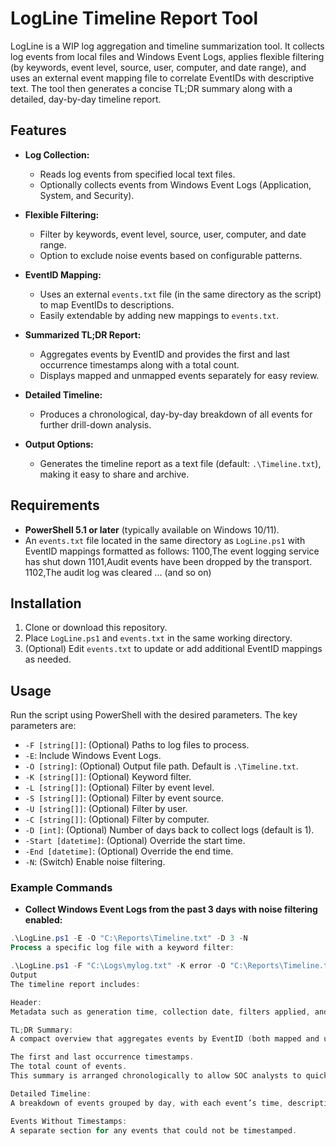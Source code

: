 # LogLine Timeline Report Tool

LogLine is a WIP log aggregation and timeline summarization tool. It collects log events from local files and Windows Event Logs, applies flexible filtering (by keywords, event level, source, user, computer, and date range), and uses an external event mapping file to correlate EventIDs with descriptive text. The tool then generates a concise TL;DR summary along with a detailed, day-by-day timeline report.

## Features

- **Log Collection:**  
  - Reads log events from specified local text files.
  - Optionally collects events from Windows Event Logs (Application, System, and Security).

- **Flexible Filtering:**  
  - Filter by keywords, event level, source, user, computer, and date range.
  - Option to exclude noise events based on configurable patterns.

- **EventID Mapping:**  
  - Uses an external `events.txt` file (in the same directory as the script) to map EventIDs to descriptions.
  - Easily extendable by adding new mappings to `events.txt`.

- **Summarized TL;DR Report:**  
  - Aggregates events by EventID and provides the first and last occurrence timestamps along with a total count.
  - Displays mapped and unmapped events separately for easy review.

- **Detailed Timeline:**  
  - Produces a chronological, day-by-day breakdown of all events for further drill-down analysis.

- **Output Options:**  
  - Generates the timeline report as a text file (default: `.\Timeline.txt`), making it easy to share and archive.

## Requirements

- **PowerShell 5.1 or later** (typically available on Windows 10/11).
- An `events.txt` file located in the same directory as `LogLine.ps1` with EventID mappings formatted as follows:
1100,The event logging service has shut down 1101,Audit events have been dropped by the transport. 1102,The audit log was cleared ... (and so on)

## Installation

1. Clone or download this repository.
2. Place `LogLine.ps1` and `events.txt` in the same working directory.
3. (Optional) Edit `events.txt` to update or add additional EventID mappings as needed.

## Usage

Run the script using PowerShell with the desired parameters. The key parameters are:

- `-F [string[]]`: (Optional) Paths to log files to process.
- `-E`: Include Windows Event Logs.
- `-O [string]`: (Optional) Output file path. Default is `.\Timeline.txt`.
- `-K [string[]]`: (Optional) Keyword filter.
- `-L [string[]]`: (Optional) Filter by event level.
- `-S [string[]]`: (Optional) Filter by event source.
- `-U [string[]]`: (Optional) Filter by user.
- `-C [string[]]`: (Optional) Filter by computer.
- `-D [int]`: (Optional) Number of days back to collect logs (default is 1).
- `-Start [datetime]`: (Optional) Override the start time.
- `-End [datetime]`: (Optional) Override the end time.
- `-N`: (Switch) Enable noise filtering.

### Example Commands

- **Collect Windows Event Logs from the past 3 days with noise filtering enabled:**
```powershell
.\LogLine.ps1 -E -O "C:\Reports\Timeline.txt" -D 3 -N
Process a specific log file with a keyword filter:

.\LogLine.ps1 -F "C:\Logs\mylog.txt" -K error -O "C:\Reports\Timeline.txt"
Output
The timeline report includes:

Header:
Metadata such as generation time, collection date, filters applied, and the overall timeframe.

TL;DR Summary:
A compact overview that aggregates events by EventID (both mapped and unmapped). For each unique EventID, it shows:

The first and last occurrence timestamps.
The total count of events.
This summary is arranged chronologically to allow SOC analysts to quickly grasp the sequence of events.

Detailed Timeline:
A breakdown of events grouped by day, with each event’s time, description, and source.

Events Without Timestamps:
A separate section for any events that could not be timestamped.
